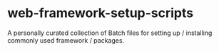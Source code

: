 

# web-framework-setup-scripts

A personally curated collection of Batch files for setting up / installing commonly used framework / packages.
